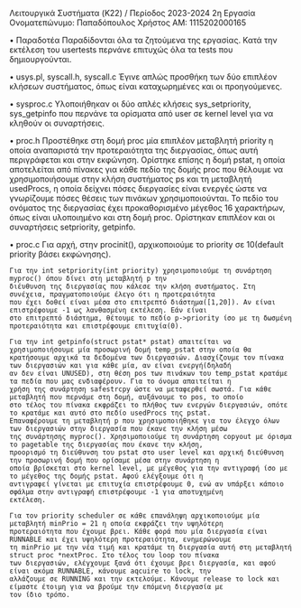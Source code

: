 Λειτουργικά Συστήµατα (K22) / Περίοδος 2023-2024
2η Εργασία
Ονοματεπώνυμο: Παπαδόπουλος Χρήστος ΑΜ: 1115202000165

• Παραδοτέα
    Παραδίδονται όλα τα ζητούμενα της εργασίας. Κατά την εκτέλεση του usertests περνάνε επιτυχώς όλα τα tests 
    που δημιουργούνται.

• usys.pl, syscall.h, syscall.c 
    Έγινε απλώς προσθήκη των δύο επιπλέον κλήσεων συστήματος, όπως είναι καταχωρημένες και οι προηγούμενες. 

• sysproc.c
    Υλοποιήθηκαν οι δύο απλές κλήσεις sys_setpriority, sys_getpinfo που περνάνε τα ορίσματα από user σε kernel 
    level για να κληθούν οι συναρτήσεις.

• proc.h
    Προστέθηκε στη δομή proc μία επιπλέον μεταβλητή priority η οποία αναπαριστά την προτεραιότητα της διεργασίας,
    όπως αυτή περιγράφεται και στην εκφώνηση. Ορίστηκε επίσης η δομή pstat, η οποία αποτελείται από πίνακες για κάθε 
    πεδίο της δομής proc που θέλουμε να χρησιμοποιήσουμε στην κλήση συστήματος ps και τη μεταβλητή usedProcs, η οποία
    δείχνει πόσες διεργασίες είναι ενεργές ώστε να γνωρίζουμε πόσες θέσεις των πινάκων χρησιμοποιούνται. Το πεδίο του 
    ονόματος της διεργασίας έχει προκαθορισμένο μέγεθος 16 χαρακτήρων, όπως είναι υλοποιημένο και στη δομή proc. Ορίστηκαν 
    επιπλέον και οι συναρτήσεις setpriority, getpinfo.

• proc.c
    Για αρχή, στην procinit(), αρχικοποιούμε το priority σε 10(default priority βάσει εκφώνησης).

    Για την int setpriority(int priority) χρησιμοποιούμε τη συνάρτηση myproc() όπου δίνει στη μεταβλητή p την 
    διέυθυνση της διεργασίας που κάλεσε την κλήση συστήματος. Στη συνέχεια, πραγματοποιούμε έλεγο ότι η προτεραιότητα
    που έχει δοθεί είναι μέσα στο επιτρεπτό διάστημα([1,20]). Αν είναι επιστρέφουμε -1 ως λανθασμένη εκτέλεση. Εάν είναι
    στο επιτρεπτό διάστημα, θέτουμε το πεδίο p->priority ίσο με τη δωσμένη προτεραιότητα και επιστρέφουμε επιτυχία(0).

    Για την int getpinfo(struct pstat* pstat) απαιτείται να χρησιμοποιήσουμε μία προσωρινή δομή temp_pstat στην οποία θα 
    κρατήσουμε αρχικά τα δεδομένα των διεργασιών. Διασχίζουμε τον πίνακα των διεργασιών και για κάθε μία, αν είναι ενεργή(δηλαδή 
    αν δεν είναι UNUSED), στη θέση pos των πινάκων του temp_pstat κρατάμε τα πεδία που μας ενδιαφέρουν. Για το όνομα απαιτείται η 
    χρήση της συνάρτηση safestrcpy ώστε να μεταφερθεί σωστά. Για κάθε μεταβλητή που περνάμε στη δομή, αυξάνουμε το pos, το οποίο
    στο τέλος του πίνακα εκφράζει το πλήθος των ενεργών διεργασιών, οπότε το κρατάμε και αυτό στο πεδίο usedProcs της pstat. 
    Επαναφέρουμε τη μεταβλητή p που χρησιμοποιήθηκε για τον έλεγχο όλων των διεργασιών στην διεργασία που έκανε την κλήση μέσω 
    της συνάρτησης myproc(). Χρησιμοποιούμε τη συνάρτηση copyout με όρισμα το pagetable της διεργασίας που έκανε την κλήση,
    προορισμό τη διεύθυνση του pstat στο user level και αρχική διεύθυνση την προσωρινή δομή που ορίσαμε μέσα στην συνάρτηση η 
    οποία βρίσκεται στο kernel level, με μέγεθος για την αντιγραφή ίσο με το μέγεθος της δομής pstat. Αφού ελέγξουμε ότι η 
    αντιγραφεί γίνεται με επιτυχία επιστρέφουμε 0, ενώ αν υπάρξει κάποιο σφάλμα στην αντιγραφή επιστρέφουμε -1 για αποτυχημένη 
    εκτέλεση.

    Για τον priority scheduler σε κάθε επανάληψη αρχικοποιούμε μία μεταβλητή minPrio = 21 η οποία εκφράζει την υψηλότερη
    προτεραιότητα που έχουμε βρει. Κάθε φορά που μία διεργασία είναι RUNNABLE και έχει υψηλότερη προτεραιότητα, ενημερώνουμε 
    τη minPrio με την νέα τιμή και κρατάμε τη διεργασία αυτή στη μεταβλητή struct proc *nextProc. Στο τέλος του loop του πίνακα
    των διεργασιών, ελέγχουμε ξανά ότι έχουμε βρει διεργασία, και αφού είναι ακόμα RUNNABLE, κάνουμε aqcuire το lock, την
    αλλάζουμε σε RUNNING και την εκτελούμε. Κάνουμε release το lock και είμαστε έτοιμη για να βρούμε την επόμενη διεργασία με 
    τον ίδιο τρόπο. 
    
